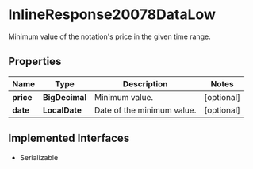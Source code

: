 

# InlineResponse20078DataLow

Minimum value of the notation's price in the given time range.

## Properties

Name | Type | Description | Notes
------------ | ------------- | ------------- | -------------
**price** | **BigDecimal** | Minimum value. |  [optional]
**date** | **LocalDate** | Date of the minimum value. |  [optional]


## Implemented Interfaces

* Serializable


